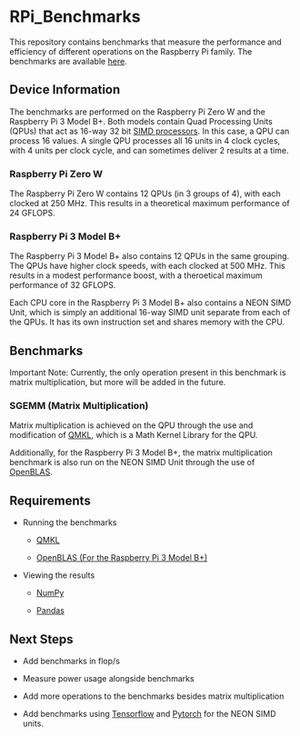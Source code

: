 # RPi_Benchmarks

This repository contains benchmarks that measure the performance and efficiency of different operations on the Raspberry Pi family. The benchmarks are available [here](https://github.com/kpanda254/QPU_Benchmarks/tree/main/benchmark_results).

## Device Information

The benchmarks are performed on the Raspberry Pi Zero W and the Raspberry Pi 3 Model B+. Both models contain Quad Processing Units (QPUs) that act as 16-way 32 bit [SIMD processors](https://en.wikipedia.org/wiki/SIMD). In this case, a QPU can process 16 values. A single QPU processes all 16 units in 4 clock cycles, with 4 units per clock cycle, and can sometimes deliver 2 results at a time.

### Raspberry Pi Zero W

The Raspberry Pi Zero W contains 12 QPUs (in 3 groups of 4), with each clocked at 250 MHz. This results in a theoretical maximum performance of 24 GFLOPS.

### Raspberry Pi 3 Model B+

The Raspberry Pi 3 Model B+ also contains 12 QPUs in the same grouping. The QPUs have higher clock speeds, with each clocked at 500 MHz. This results in a modest performance boost, with a theroetical maximum performance of 32 GFLOPS.

Each CPU core in the Raspberry Pi 3 Model B+ also contains a NEON SIMD Unit, which is simply an additional 16-way SIMD unit separate from each of the QPUs. It has its own instruction set and shares memory with the CPU.

## Benchmarks

Important Note: Currently, the only operation present in this benchmark is matrix multiplication, but more will be added in the future.

### SGEMM (Matrix Multiplication)

Matrix multiplication is achieved on the QPU through the use and modification of [QMKL](https://github.com/Idein/qmkl), which is a Math Kernel Library for the QPU.

Additionally, for the Raspberry Pi 3 Model B+, the matrix multiplication benchmark is also run on the NEON SIMD Unit through the use of [OpenBLAS](https://www.openblas.net/).

## Requirements

- Running the benchmarks

  - [QMKL](https://github.com/Idein/qmkl)

  - [OpenBLAS (For the Raspberry Pi 3 Model B+)](https://www.openblas.net/)

- Viewing the results

  - [NumPy](https://numpy.org/)

  - [Pandas](https://pandas.pydata.org/)

## Next Steps
- Add benchmarks in flop/s

- Measure power usage alongside benchmarks

- Add more operations to the benchmarks besides matrix multiplication

- Add benchmarks using [Tensorflow](https://www.tensorflow.org/) and [Pytorch](https://pytorch.org/) for the NEON SIMD units.
